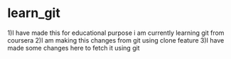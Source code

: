 # learn_git
1)I have made this for educational purpose i am currently learning git from coursera
2)I am making this changes from git using clone feature
3)I have made some changes here to fetch it using git 
